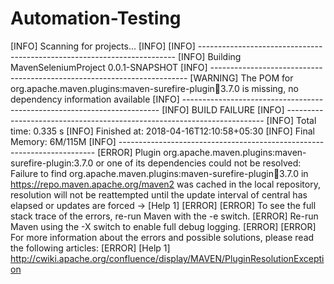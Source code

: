 # Automation-Testing
[INFO] Scanning for projects... [INFO]                                                                          [INFO] ------------------------------------------------------------------------ [INFO] Building MavenSeleniumProject 0.0.1-SNAPSHOT [INFO] ------------------------------------------------------------------------ [WARNING] The POM for org.apache.maven.plugins:maven-surefire-plugin:jar:3.7.0 is missing, no dependency information available [INFO] ------------------------------------------------------------------------ [INFO] BUILD FAILURE [INFO] ------------------------------------------------------------------------ [INFO] Total time: 0.335 s [INFO] Finished at: 2018-04-16T12:10:58+05:30 [INFO] Final Memory: 6M/115M [INFO] ------------------------------------------------------------------------ [ERROR] Plugin org.apache.maven.plugins:maven-surefire-plugin:3.7.0 or one of its dependencies could not be resolved: Failure to find org.apache.maven.plugins:maven-surefire-plugin:jar:3.7.0 in https://repo.maven.apache.org/maven2 was cached in the local repository, resolution will not be reattempted until the update interval of central has elapsed or updates are forced -> [Help 1] [ERROR]  [ERROR] To see the full stack trace of the errors, re-run Maven with the -e switch. [ERROR] Re-run Maven using the -X switch to enable full debug logging. [ERROR]  [ERROR] For more information about the errors and possible solutions, please read the following articles: [ERROR] [Help 1] http://cwiki.apache.org/confluence/display/MAVEN/PluginResolutionException

